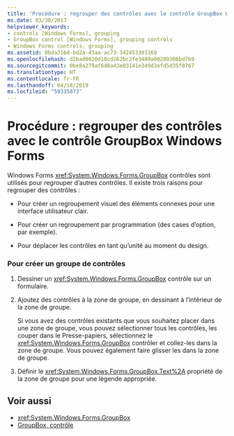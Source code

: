 ```yaml
---
title: 'Procédure : regrouper des contrôles avec le contrôle GroupBox Windows Forms'
ms.date: 03/30/2017
helpviewer_keywords:
- controls [Windows Forms], grouping
- GroupBox control [Windows Forms], grouping controls
- Windows Forms controls, grouping
ms.assetid: 0bda316d-bd2a-43aa-ac73-342453303169
ms.openlocfilehash: d2bad0020d18cd262bc2fe3489a00209308bd7b9
ms.sourcegitcommit: 0be8a279af6d8a43e03141e349d3efd5d35f8767
ms.translationtype: HT
ms.contentlocale: fr-FR
ms.lasthandoff: 04/18/2019
ms.locfileid: "59335873"
---
```

# <a name="how-to-group-controls-with-the-windows-forms-groupbox-control"></a>Procédure : regrouper des contrôles avec le contrôle GroupBox Windows Forms
Windows Forms <xref:System.Windows.Forms.GroupBox> contrôles sont utilisés pour regrouper d’autres contrôles. Il existe trois raisons pour regrouper des contrôles :  
  
-   Pour créer un regroupement visuel des éléments connexes pour une interface utilisateur clair.  
  
-   Pour créer un regroupement par programmation (des cases d’option, par exemple).  
  
-   Pour déplacer les contrôles en tant qu’unité au moment du design.  
  
### <a name="to-create-a-group-of-controls"></a>Pour créer un groupe de contrôles  
  
1. Dessiner un <xref:System.Windows.Forms.GroupBox> contrôle sur un formulaire.  
  
2. Ajoutez des contrôles à la zone de groupe, en dessinant à l’intérieur de la zone de groupe.  
  
     Si vous avez des contrôles existants que vous souhaitez placer dans une zone de groupe, vous pouvez sélectionner tous les contrôles, les couper dans le Presse-papiers, sélectionnez le <xref:System.Windows.Forms.GroupBox> contrôler et collez-les dans la zone de groupe. Vous pouvez également faire glisser les dans la zone de groupe.  
  
3. Définir le <xref:System.Windows.Forms.GroupBox.Text%2A> propriété de la zone de groupe pour une légende appropriée.  
  
## <a name="see-also"></a>Voir aussi

- <xref:System.Windows.Forms.GroupBox>
- [GroupBox, contrôle](groupbox-control-windows-forms.md)
